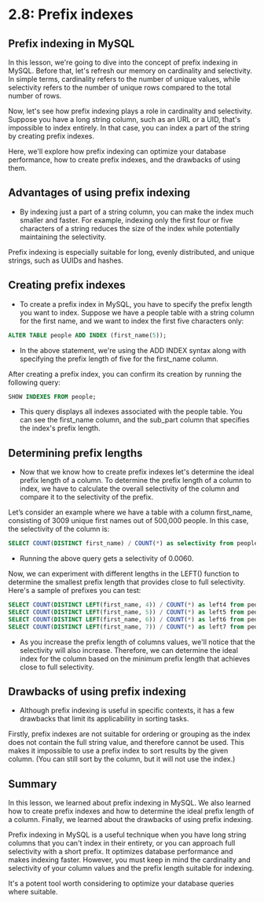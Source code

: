 # 2.8: Prefix indexes

## Prefix indexing in MySQL

In this lesson, we're going to dive into the concept of prefix indexing in MySQL. Before that, let's refresh our memory on cardinality and selectivity. In simple terms, cardinality refers to the number of unique values, while selectivity refers to the number of unique rows compared to the total number of rows.

Now, let's see how prefix indexing plays a role in cardinality and selectivity. Suppose you have a long string column, such as an URL or a UID, that's impossible to index entirely. In that case, you can index a part of the string by creating prefix indexes.

Here, we'll explore how prefix indexing can optimize your database performance, how to create prefix indexes, and the drawbacks of using them.


## Advantages of using prefix indexing

- By indexing just a part of a string column, you can make the index much smaller and faster. For example, indexing only the first four or five characters of a string reduces the size of the index while potentially maintaining the selectivity.

Prefix indexing is especially suitable for long, evenly distributed, and unique strings, such as UUIDs and hashes.

## Creating prefix indexes

- To create a prefix index in MySQL, you have to specify the prefix length you want to index. Suppose we have a people table with a string column for the first name, and we want to index the first five characters only:

```sql
ALTER TABLE people ADD INDEX (first_name(5));
```

- In the above statement, we're using the ADD INDEX syntax along with specifying the prefix length of five for the first_name column.

After creating a prefix index, you can confirm its creation by running the following query:

```sql
SHOW INDEXES FROM people;
```

- This query displays all indexes associated with the people table. You can see the first_name column, and the sub_part column that specifies the index's prefix length.

## Determining prefix lengths

- Now that we know how to create prefix indexes let's determine the ideal prefix length of a column. To determine the prefix length of a column to index, we have to calculate the overall selectivity of the column and compare it to the selectivity of the prefix.

Let’s consider an example where we have a table with a column first_name, consisting of 3009 unique first names out of 500,000 people. In this case, the selectivity of the column is:

```sql
SELECT COUNT(DISTINCT first_name) / COUNT(*) as selectivity from people;
```

- Running the above query gets a selectivity of 0.0060.

Now, we can experiment with different lengths in the LEFT() function to determine the smallest prefix length that provides close to full selectivity. Here's a sample of prefixes you can test:

```sql
SELECT COUNT(DISTINCT LEFT(first_name, 4)) / COUNT(*) as left4 from people;
SELECT COUNT(DISTINCT LEFT(first_name, 5)) / COUNT(*) as left5 from people;
SELECT COUNT(DISTINCT LEFT(first_name, 6)) / COUNT(*) as left6 from people;
SELECT COUNT(DISTINCT LEFT(first_name, 7)) / COUNT(*) as left7 from people;
```

- As you increase the prefix length of columns values, we'll notice that the selectivity will also increase. Therefore, we can determine the ideal index for the column based on the minimum prefix length that achieves close to full selectivity.


## Drawbacks of using prefix indexing


- Although prefix indexing is useful in specific contexts, it has a few drawbacks that limit its applicability in sorting tasks.

Firstly, prefix indexes are not suitable for ordering or grouping as the index does not contain the full string value, and therefore cannot be used. This makes it impossible to use a prefix index to sort results by the given column. (You can still sort by the column, but it will not use the index.)


## Summary

In this lesson, we learned about prefix indexing in MySQL. We also learned how to create prefix indexes and how to determine the ideal prefix length of a column. Finally, we learned about the drawbacks of using prefix indexing.

Prefix indexing in MySQL is a useful technique when you have long string columns that you can't index in their entirety, or you can approach full selectivity with a short prefix. It optimizes database performance and makes indexing faster. However, you must keep in mind the cardinality and selectivity of your column values and the prefix length suitable for indexing.

It's a potent tool worth considering to optimize your database queries where suitable.


